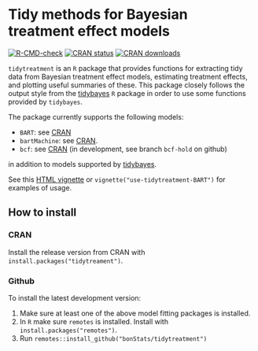 # Tidy methods for Bayesian treatment effect models

<!-- badges: start -->
[![R-CMD-check](https://github.com/bonStats/tidytreatment/workflows/R-CMD-check/badge.svg)](https://github.com/bonStats/tidytreatment/actions)
[![CRAN status](https://www.r-pkg.org/badges/version/tidytreatment)](https://CRAN.R-project.org/package=tidytreatment)
[![CRAN downloads](https://cranlogs.r-pkg.org/badges/tidytreatment)](https://cran.r-project.org/package=tidytreatment)
<!-- badges: end -->

`tidytreatment` is an `R` package that provides functions for extracting tidy data from Bayesian treatment effect models, estimating treatment effects, and plotting useful summaries of these. This package closely follows the output style from the [tidybayes](https://github.com/mjskay/tidybayes) `R` package in order to use some functions provided by `tidybayes`.

The package currently supports the following models:

- `BART`: see [CRAN](https://cran.r-project.org/package=BART)
- `bartMachine`: see [CRAN](https://cran.r-project.org/package=bartMachine).
- `bcf`: see [CRAN](https://cran.r-project.org/package=bcf) (in development, see branch `bcf-hold` on github)

in addition to models supported by [tidybayes](https://github.com/mjskay/tidybayes).

See this [HTML vignette](https://CRAN.R-project.org/package=tidytreatment/vignettes/use-tidytreatment-BART.html) or `vignette("use-tidytreatment-BART")` for examples of usage.

## How to install

### CRAN

Install the release version from CRAN with `install.packages("tidytreament")`.

### Github 

To install the latest development version:

1. Make sure at least one of the above model fitting packages is installed.
2. In `R` make sure `remotes` is installed. Install with `install.packages("remotes")`.
3. Run `remotes::install_github("bonStats/tidytreatment")`





